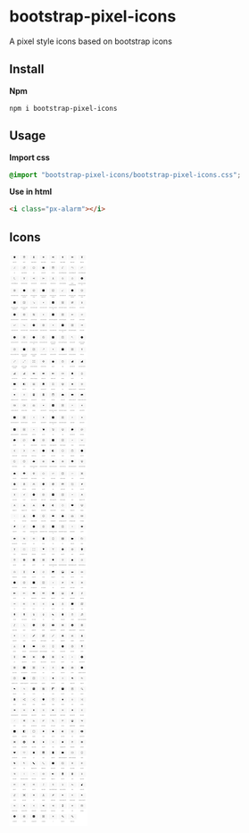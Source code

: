 # bootstrap-pixel-icons

A pixel style icons based on bootstrap icons

## Install

**Npm**

```shell
npm i bootstrap-pixel-icons
```

## Usage

**Import css**

```css
@import "bootstrap-pixel-icons/bootstrap-pixel-icons.css";
```

**Use in html**

```html
<i class="px-alarm"></i>
```

## Icons

![icon list](./assets/screenshot.png)
